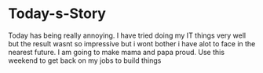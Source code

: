 # Today-s-Story
Today has being really annoying. I have tried doing my IT things very well but the result wasnt so impressive but i wont bother i have alot to face in the nearest future. I am going to make mama and papa proud. Use this weekend to get back on my jobs to build things 
